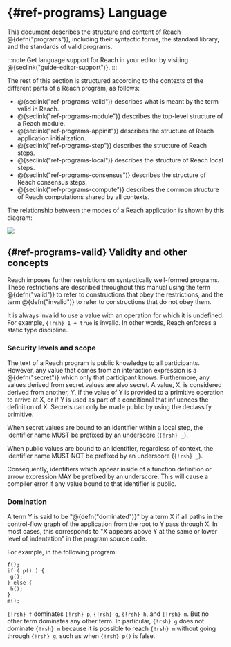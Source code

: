 # {#ref-programs} Language

This document describes the structure and content of Reach @{defn("programs")}, including
their syntactic forms,
the standard library,
and the standards of valid programs.

:::note
Get language support for Reach in your editor by visiting @{seclink("guide-editor-support")}.
:::


The rest of this section is structured according to the contexts of the different parts of a Reach program, as follows:

+ @{seclink("ref-programs-valid")} describes what is meant by the term valid in Reach.
+ @{seclink("ref-programs-module")} describes the top-level structure of a Reach module.
+ @{seclink("ref-programs-appinit")} describes the structure of Reach application initialization.
+ @{seclink("ref-programs-step")} describes the structure of Reach steps.
+ @{seclink("ref-programs-local")} describes the structure of Reach local steps.
+ @{seclink("ref-programs-consensus")} describes the structure of Reach consensus steps.
+ @{seclink("ref-programs-compute")} describes the common structure of Reach computations shared by all contexts.


The relationship between the modes of a Reach application is shown by this diagram:

![](/images/reference/StepDiagram.png)

## {#ref-programs-valid} Validity and other concepts

Reach imposes further restrictions on syntactically well-formed programs.
These restrictions are described throughout this manual using the term @{defn("valid")} to refer to constructions that obey the restrictions,
and the term @{defn("invalid")} to refer to constructions that do not obey them.

It is always invalid to use a value with an operation for which it is undefined.
For example, `{!rsh} 1 + true` is invalid.
In other words, Reach enforces a static type discipline.

### Security levels and scope

The text of a Reach program is public knowledge to all participants.
However, any value that comes from an interaction expression is a @{defn("secret")} which only that participant knows.
Furthermore, any values derived from secret values are also secret.
A value, X, is considered derived from another, Y, if the value of Y is provided to a primitive operation to arrive at X, or if Y is used as part of a conditional that influences the definition of X.
Secrets can only be made public by using the declassify primitive.

When secret values are bound to an identifier
within a local step,
the identifier name MUST be prefixed by an underscore (`{!rsh} _`).

When public values are bound to an identifier,
regardless of context,
the identifier name MUST NOT be prefixed by an underscore (`{!rsh} _`).

Consequently, identifiers which appear inside of a
function definition or arrow expression
MAY be prefixed by an underscore.
This will cause a compiler error if any value bound to that
identifier is public.

### Domination

A term Y is said to be "@{defn("dominated")}" by a term X if all paths in the control-flow graph of the application from the root to Y pass through X.
In most cases, this corresponds to "X appears above Y at the same or lower level of indentation" in the program source code.

For example, in the following program:

```reach
f();
if ( p() ) {
 g();
} else {
 h();
}
m();
```


`{!rsh} f` dominates `{!rsh} p`, `{!rsh} g`, `{!rsh} h`, and `{!rsh} m`.
But no other term dominates any other term.
In particular, `{!rsh} g` does not dominate `{!rsh} m` because it is possible to reach `{!rsh} m` without going through `{!rsh} g`, such as when `{!rsh} p()` is false.







